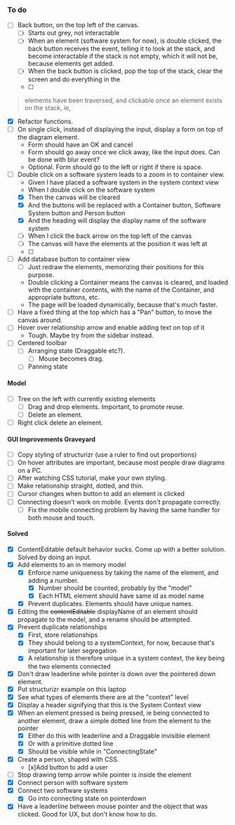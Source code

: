 ### To do
- [ ] Back button, on the top left of the canvas.
	- [ ] Starts out grey, not interactable
	- [ ] When an element (software system for now), is double clicked, the back button receives the event, telling it to look at the stack, and become interactable if the stack is not empty, which it will not be, because elements get added.
	- [ ] When the back button is clicked, pop the top of the stack, clear the screen and do everything in the 
	- [ ] 
> elements have been traversed, and clickable once an element exists on the stack, ie,  
- [x] Refactor functions.
- [ ] On single click, instead of displaying the input, display a form on top of the diagram element.
	- Form should have an OK and cancel
	- Form should go away once we click away, like the input does. Can be done with blur event?
	- Optional. Form should go to the left or right if there is space.
- [ ] Double click on a software system leads to a zoom in to container view.
	- Given I have placed a software system in the system context view
	- When I double click on the software system
	- [x] Then the canvas will be cleared
	- [x] And the buttons will be replaced with a Container button, Software System button and Person button
	- [x] And the heading will display the display name of the software system
	- [ ] When I click the back arrow on the top left of the canvas
	- [ ] The canvas will have the elements at the position it was left at
	- [ ]
- [ ] Add database button to container view
	- [ ] Just redraw the elements, memorizing their positions for this purpose.
	-  Double clicking a Container means the canvas is cleared, and loaded with the container contents, with the name of the Container, and appropriate buttons, etc.
	- The page will be loaded dynamically, because that's much faster.
- [ ] Have a fixed thing at the top which has a "Pan" button, to move the canvas around.
- [ ] Hover over relationship arrow and enable adding text on top of it
	- Tough. Maybe try from the sidebar instead.
- [ ] Centered toolbar
	- [ ] Arranging state (Draggable etc?).
		- [ ] Mouse becomes drag.
	- [ ] Panning state
#### Model
- [ ] Tree on the left with currently existing elements
	- [ ] Drag and drop elements. Important, to promote reuse.
	- [ ] Delete an element.
- [ ] Right click delete an element.
#### GUI Improvements Graveyard
- [ ] Copy styling of structurizr (use a ruler to find out proportions)
- [ ] On hover attributes are important, because most people draw diagrams on a PC.
- [ ] After watching CSS tutorial, make your own styling.
- [ ] Make relationship straight, dotted, and thin.
- [ ] Cursor changes when button to add an element is clicked
- [ ] Connecting doesn't work on mobile. Events don't propagate correctly.
	- [ ] Fix the mobile connecting problem by having the same handler for both mouse and touch.
#### Solved
- [x] ContentEditable default behavior sucks. Come up with a better solution. Solved by doing an input.
- [x] Add elements to an in memory model
	- [x] Enforce name uniqueness by taking the name of the element, and adding a number.
		- [x] Number should be counted, probably by the "model"
		- [x] Each HTML element should have same id as model name 
	- [x] Prevent duplicates. Elements should have unique names.
- [x] Editing the ~~contentEditable~~ displayName of an element should propagate to the model, and a rename should be attempted.
- [x] Prevent duplicate relationships
	- [x] First, store relationships
	- [x] They should belong to a systemContext, for now, because that's important for later segregation
	- [x] A relationship is therefore unique in a system context, the key being the two elements connected
- [x] Don't draw leaderline while pointer is down over the pointered down element.
- [x] Put structurizr example on this laptop
- [x] See what types of elements there are at the "context" level
- [x] Display a header signifying that this is the System Context view
- [x] When an element pressed is being pressed, ie being connected to another element, draw a simple dotted line from the element to the pointer
	- [x] Either do this with leaderline and a Draggable invisible element
	- [x] Or with a primitive dotted line
	- [x] Should be visible while in "ConnectingState"
- [x] Create a person, shaped with CSS.
	- [x]Add button to add a user
- [ ] Stop drawing temp arrow while pointer is inside the element 
- [x] Connect person with software system
- [x] Connect two software systems
    - [x] Go into connecting state on pointerdown
- [x] Have a leaderline between mouse pointer and the object that was clicked. Good for UX, but don't know how to do.
